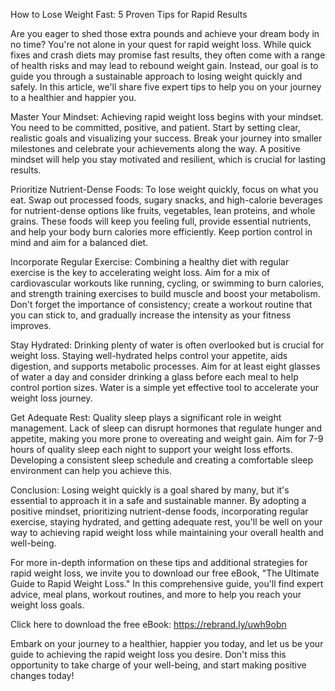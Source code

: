 How to Lose Weight Fast: 5 Proven Tips for Rapid Results

Are you eager to shed those extra pounds and achieve your dream body in no time? You're not alone in your quest for rapid weight loss. While quick fixes and crash diets may promise fast results, they often come with a range of health risks and may lead to rebound weight gain. Instead, our goal is to guide you through a sustainable approach to losing weight quickly and safely. In this article, we'll share five expert tips to help you on your journey to a healthier and happier you.

Master Your Mindset:
Achieving rapid weight loss begins with your mindset. You need to be committed, positive, and patient. Start by setting clear, realistic goals and visualizing your success. Break your journey into smaller milestones and celebrate your achievements along the way. A positive mindset will help you stay motivated and resilient, which is crucial for lasting results.

Prioritize Nutrient-Dense Foods:
To lose weight quickly, focus on what you eat. Swap out processed foods, sugary snacks, and high-calorie beverages for nutrient-dense options like fruits, vegetables, lean proteins, and whole grains. These foods will keep you feeling full, provide essential nutrients, and help your body burn calories more efficiently. Keep portion control in mind and aim for a balanced diet.

Incorporate Regular Exercise:
Combining a healthy diet with regular exercise is the key to accelerating weight loss. Aim for a mix of cardiovascular workouts like running, cycling, or swimming to burn calories, and strength training exercises to build muscle and boost your metabolism. Don't forget the importance of consistency; create a workout routine that you can stick to, and gradually increase the intensity as your fitness improves.

Stay Hydrated:
Drinking plenty of water is often overlooked but is crucial for weight loss. Staying well-hydrated helps control your appetite, aids digestion, and supports metabolic processes. Aim for at least eight glasses of water a day and consider drinking a glass before each meal to help control portion sizes. Water is a simple yet effective tool to accelerate your weight loss journey.

Get Adequate Rest:
Quality sleep plays a significant role in weight management. Lack of sleep can disrupt hormones that regulate hunger and appetite, making you more prone to overeating and weight gain. Aim for 7-9 hours of quality sleep each night to support your weight loss efforts. Developing a consistent sleep schedule and creating a comfortable sleep environment can help you achieve this.

Conclusion:
Losing weight quickly is a goal shared by many, but it's essential to approach it in a safe and sustainable manner. By adopting a positive mindset, prioritizing nutrient-dense foods, incorporating regular exercise, staying hydrated, and getting adequate rest, you'll be well on your way to achieving rapid weight loss while maintaining your overall health and well-being.

For more in-depth information on these tips and additional strategies for rapid weight loss, we invite you to download our free eBook, "The Ultimate Guide to Rapid Weight Loss." In this comprehensive guide, you'll find expert advice, meal plans, workout routines, and more to help you reach your weight loss goals. 

Click here to download the free eBook: https://rebrand.ly/uwh9obn

Embark on your journey to a healthier, happier you today, and let us be your guide to achieving the rapid weight loss you desire. Don't miss this opportunity to take charge of your well-being, and start making positive changes today!
